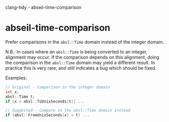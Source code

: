clang-tidy - abseil-time-comparison

</div>

# abseil-time-comparison

Prefer comparisons in the `absl::Time` domain instead of the integer
domain.

N.B.: In cases where an `absl::Time` is being converted to an integer,
alignment may occur. If the comparison depends on this alignment, doing
the comparison in the `absl::Time` domain may yield a different result.
In practice this is very rare, and still indicates a bug which should be
fixed.

Examples:

``` c++
// Original - Comparison in the integer domain
int x;
absl::Time t;
if (x < absl::ToUnixSeconds(t)) ...

// Suggested - Compare in the absl::Time domain instead
if (absl::FromUnixSeconds(x) < t) ...
```

